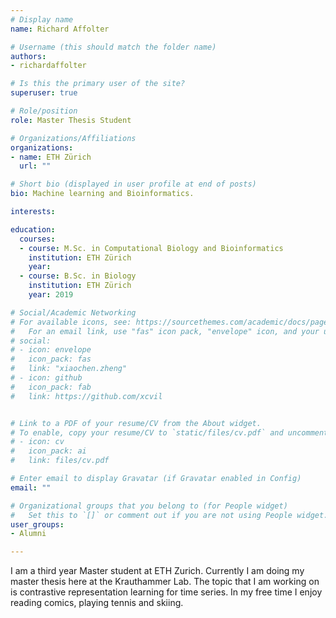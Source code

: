 ```yaml
---
# Display name
name: Richard Affolter

# Username (this should match the folder name)
authors:
- richardaffolter

# Is this the primary user of the site?
superuser: true

# Role/position
role: Master Thesis Student

# Organizations/Affiliations
organizations:
- name: ETH Zürich
  url: ""

# Short bio (displayed in user profile at end of posts)
bio: Machine learning and Bioinformatics.

interests:

education:
  courses:
  - course: M.Sc. in Computational Biology and Bioinformatics
    institution: ETH Zürich
    year: 
  - course: B.Sc. in Biology
    institution: ETH Zürich
    year: 2019

# Social/Academic Networking
# For available icons, see: https://sourcethemes.com/academic/docs/page-builder/#icons
#   For an email link, use "fas" icon pack, "envelope" icon, and your uzh email up to before the '@'.
# social:
# - icon: envelope
#   icon_pack: fas
#   link: "xiaochen.zheng"
# - icon: github
#   icon_pack: fab
#   link: https://github.com/xcvil


# Link to a PDF of your resume/CV from the About widget.
# To enable, copy your resume/CV to `static/files/cv.pdf` and uncomment the lines below.
# - icon: cv
#   icon_pack: ai
#   link: files/cv.pdf

# Enter email to display Gravatar (if Gravatar enabled in Config)
email: ""

# Organizational groups that you belong to (for People widget)
#   Set this to `[]` or comment out if you are not using People widget.
user_groups:
- Alumni

---
```

I am a third year Master student at ETH Zurich. Currently I am doing my master thesis here at the Krauthammer Lab. The topic that I am working on is contrastive representation learning for time series. In my free time I enjoy reading comics, playing tennis and skiing.

